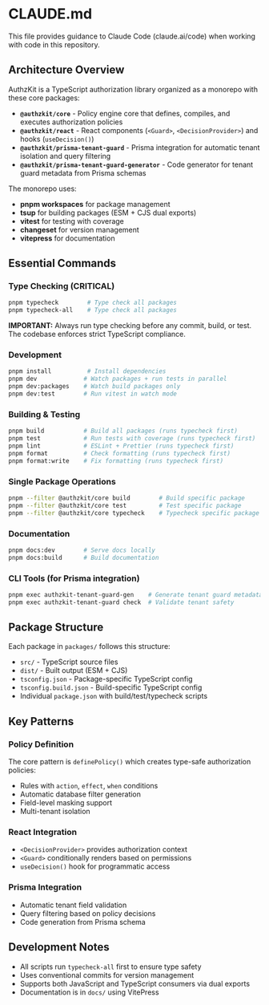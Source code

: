 # CLAUDE.md

This file provides guidance to Claude Code (claude.ai/code) when working with code in this repository.

## Architecture Overview

AuthzKit is a TypeScript authorization library organized as a monorepo with these core packages:

- **`@authzkit/core`** - Policy engine core that defines, compiles, and executes authorization policies
- **`@authzkit/react`** - React components (`<Guard>`, `<DecisionProvider>`) and hooks (`useDecision()`)
- **`@authzkit/prisma-tenant-guard`** - Prisma integration for automatic tenant isolation and query filtering
- **`@authzkit/prisma-tenant-guard-generator`** - Code generator for tenant guard metadata from Prisma schemas

The monorepo uses:
- **pnpm workspaces** for package management
- **tsup** for building packages (ESM + CJS dual exports)
- **vitest** for testing with coverage
- **changeset** for version management
- **vitepress** for documentation

## Essential Commands

### Type Checking (CRITICAL)
```bash
pnpm typecheck        # Type check all packages
pnpm typecheck-all    # Type check all packages
```
**IMPORTANT:** Always run type checking before any commit, build, or test. The codebase enforces strict TypeScript compliance.

### Development
```bash
pnpm install          # Install dependencies
pnpm dev             # Watch packages + run tests in parallel
pnpm dev:packages    # Watch build packages only
pnpm dev:test        # Run vitest in watch mode
```

### Building & Testing
```bash
pnpm build           # Build all packages (runs typecheck first)
pnpm test            # Run tests with coverage (runs typecheck first)
pnpm lint            # ESLint + Prettier (runs typecheck first)
pnpm format          # Check formatting (runs typecheck first)
pnpm format:write    # Fix formatting (runs typecheck first)
```

### Single Package Operations
```bash
pnpm --filter @authzkit/core build        # Build specific package
pnpm --filter @authzkit/core test         # Test specific package
pnpm --filter @authzkit/core typecheck    # Typecheck specific package
```

### Documentation
```bash
pnpm docs:dev        # Serve docs locally
pnpm docs:build      # Build documentation
```

### CLI Tools (for Prisma integration)
```bash
pnpm exec authzkit-tenant-guard-gen    # Generate tenant guard metadata
pnpm exec authzkit-tenant-guard check  # Validate tenant safety
```

## Package Structure

Each package in `packages/` follows this structure:
- `src/` - TypeScript source files
- `dist/` - Built output (ESM + CJS)
- `tsconfig.json` - Package-specific TypeScript config
- `tsconfig.build.json` - Build-specific TypeScript config
- Individual `package.json` with build/test/typecheck scripts

## Key Patterns

### Policy Definition
The core pattern is `definePolicy()` which creates type-safe authorization policies:
- Rules with `action`, `effect`, `when` conditions
- Automatic database filter generation
- Field-level masking support
- Multi-tenant isolation

### React Integration
- `<DecisionProvider>` provides authorization context
- `<Guard>` conditionally renders based on permissions
- `useDecision()` hook for programmatic access

### Prisma Integration
- Automatic tenant field validation
- Query filtering based on policy decisions
- Code generation from Prisma schema

## Development Notes

- All scripts run `typecheck-all` first to ensure type safety
- Uses conventional commits for version management
- Supports both JavaScript and TypeScript consumers via dual exports
- Documentation is in `docs/` using VitePress